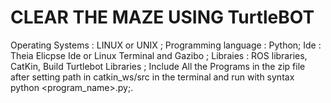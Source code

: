 # CLEAR THE MAZE USING TurtleBOT
Operating Systems : LINUX or UNIX ;
Programming language : Python;
Ide : Theia Elicpse Ide or Linux Terminal and Gazibo ;
Libraies : ROS libraries, CatKin, Build Turtlebot Libraries ;
Include All the Programs in the zip file after setting path in catkin_ws/src in the terminal and run with syntax python <program_name>.py;.

